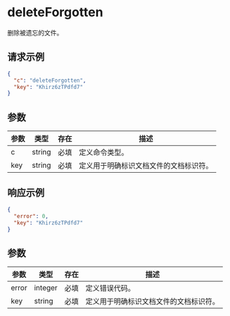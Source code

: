 ﻿# deleteForgotten

删除被遗忘的文件。

## 请求示例

``` json
{
  "c": "deleteForgotten",
  "key": "Khirz6zTPdfd7"
}
```

## 参数

| 参数 | 类型   | 存在 | 描述                                                                       |
| --------- | ------ | -------- | --------------------------------------------------------------------------------- |
| c         | string | 必填 | 定义命令类型。                                                         |
| key       | string | 必填 | 定义用于明确标识文档文件的文档标识符。 |

## 响应示例

``` json
{
  "error": 0,
  "key": "Khirz6zTPdfd7"
}
```

## 参数

| 参数 | 类型    | 存在 | 描述                                                                       |
| --------- | ------- | -------- | --------------------------------------------------------------------------------- |
| error     | integer | 必填 | 定义错误代码。                                                            |
| key       | string  | 必填 | 定义用于明确标识文档文件的文档标识符。 |
